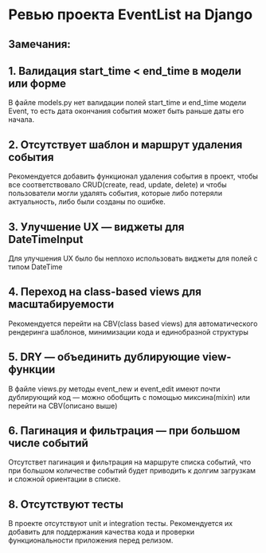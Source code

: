 # Ревью проекта EventList на Django

## Замечания:

## 1. Валидация start_time < end_time в модели или форме
В файле models.py нет валидации полей start_time и end_time модели Event, то есть дата окончания события может быть раньше даты его начала.

## 2. Отсутствует шаблон и маршрут удаления события
Рекомендуется добавить функционал удаления события в проект, чтобы все соответствовало CRUD(create, read, update, delete) и чтобы пользователи могли удалять события, которые либо потеряли актуальность, либо были созданы по ошибке. 

## 3. Улучшение UX — виджеты для DateTimeInput
Для улучшения UX было бы неплохо использовать виджеты для полей с типом DateTime

## 4. Переход на class-based views для масштабируемости
Рекомендуется перейти на CBV(class based views) для автоматического рендеринга шаблонов, минимизации кода и единобразной структуры

## 5. DRY — объединить дублирующие view-функции
В файле views.py методы event_new и event_edit имеют почти дублирующий код — можно обобщить с помощью миксина(mixin) или перейти на CBV(описано выше)

## 6. Пагинация и фильтрация — при большом числе событий
Отсутствет пагинация и фильтрация на маршруте списка событий, что при большом количестве событий будет приводить к долгим загрузкам и сложной ориентации в списке.

## 8. Отсутствуют тесты
В проекте отсутствуют unit и integration тесты. Рекомендуется их добавить для поддержания качества кода и проверки функциональности приложения перед релизом.
